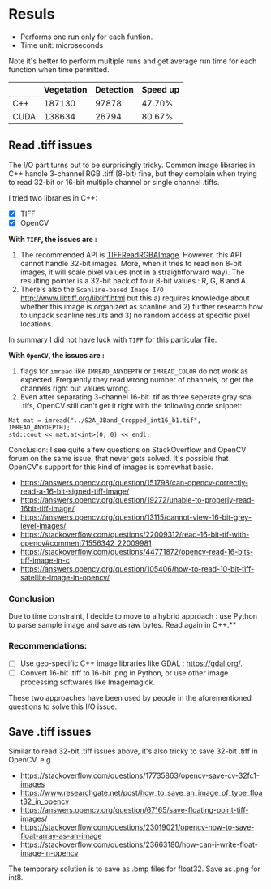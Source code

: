 # Resuls

- Performs one run only for each funtion. 
- Time unit: microseconds

Note it's better to perform multiple runs and get average run time for each function when time permitted.

|      | Vegetation | Detection | Speed up |
| ---- | ---------- | --------- | -------- |
| C++  | 187130     | 97878     | 47.70%   |
| CUDA | 138634     | 26794     | 80.67%   |


## Read .tiff issues

The I/O part turns out to be surprisingly tricky. Common image libraries in C++ handle 3-channel RGB .tiff (8-bit) fine, but they complain when trying to read 32-bit or 16-bit multiple channel or single channel .tiffs. 

I tried two libraries in C++:
- [X] TIFF
- [X] OpenCV

**With `TIFF`, the issues are :**

1. The recommended API is [TIFFReadRGBAImage](http://www.libtiff.org/man/TIFFReadRGBAImage.3t.html). However, this API cannot handle 32-bit images. More, when it tries to read non 8-bit images, it will scale pixel values (not in a straightforward way). The resulting pointer is a 32-bit pack of four 8-bit values : R, G, B and A.
2. There's also the `Scanline-based Image I/O` http://www.libtiff.org/libtiff.html but this a) requires knowledge about whether this image is organized as scanline and 2) further research how to unpack scanline results and 3) no random access at specific pixel locations.

In summary I did not have luck with `TIFF` for this particular file.

**With `OpenCV`, the issues are :**

1. flags for `imread` like `IMREAD_ANYDEPTH` or `IMREAD_COLOR` do not work as expected. Frequently they read wrong number of channels, or get the channels right but values wrong. 
2. Even after separating 3-channel 16-bit .tif as three seperate gray scal .tifs, OpenCV still can't get it right with the following code snippet:

```   
Mat mat = imread("../S2A_3Band_Cropped_int16_b1.tif", IMREAD_ANYDEPTH);  
std::cout << mat.at<int>(0, 0) << endl;
```
Conclusion: I see quite a few questions on StackOverflow and OpenCV forum on the same issue, that never gets solved. It's possible that OpenCV's support for this kind of images is somewhat basic. 

- https://answers.opencv.org/question/151798/can-opencv-correctly-read-a-16-bit-signed-tiff-image/
- https://answers.opencv.org/question/19272/unable-to-properly-read-16bit-tiff-image/
- https://answers.opencv.org/question/13115/cannot-view-16-bit-grey-level-images/
- https://stackoverflow.com/questions/22009312/read-16-bit-tif-with-opencv#comment71556342_22009981
- https://stackoverflow.com/questions/44771872/opencv-read-16-bits-tiff-image-in-c
- https://answers.opencv.org/question/105406/how-to-read-10-bit-tiff-satellite-image-in-opencv/

### Conclusion 

Due to time constraint, I decide to move to a hybrid approach : use Python to parse sample image and save as raw bytes. Read again in C++.**


### Recommendations: 

- [ ] Use geo-specific C++ image libraries like GDAL : https://gdal.org/. 
- [ ] Convert 16-bit .tiff to 16-bit .png in Python, or use other image processing softwares like Imagemagick. 

These two approaches have been used by people in the aforementioned questions to solve this I/O issue.

## Save .tiff issues
Similar to read 32-bit .tiff issues above, it's also tricky to save 32-bit .tiff in OpenCV. e.g. 

- https://stackoverflow.com/questions/17735863/opencv-save-cv-32fc1-images
- https://www.researchgate.net/post/how_to_save_an_image_of_type_float32_in_opencv
- https://answers.opencv.org/question/67165/save-floating-point-tiff-images/
- https://stackoverflow.com/questions/23019021/opencv-how-to-save-float-array-as-an-image
- https://stackoverflow.com/questions/23663180/how-can-i-write-float-image-in-opencv

The temporary solution is to save as .bmp files for float32. Save as .png for int8.



